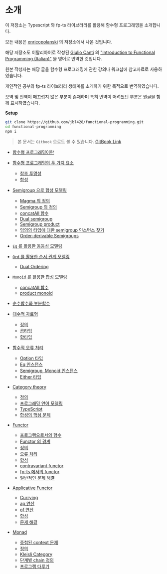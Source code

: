 # 소개

이 저장소는 Typescript 와 fp-ts 라이브러리를 활용해 함수형 프로그래밍을 소개합니다.

모든 내용은 [enricopolanski](https://github.com/enricopolanski/functional-programming) 의 저장소에서 나온 것입니다.

해당 저장소도 이탈리아어로 작성된 [Giulio Canti](https://gcanti.github.io/about.html) 의 ["Introduction to Functional Programming (Italian)"](https://github.com/gcanti/functional-programming) 을 영어로 번역한 것입니다.

원본 작성자는 해당 글을 함수형 프로그래밍에 관한 강의나 워크샵에 참고자료로 사용하였습니다.

개인적인 공부와 fp-ts 라이브러리 생태계를 소개하기 위한 목적으로 번역하였습니다.

오역 및 번역이 매끄럽지 않은 부분이 존재하며 특히 번역이 어려웠던 부분은 원글을 함께 표시하였습니다.

**Setup**

```sh
git clone https://github.com/jbl428/functional-programming.git
cd functional-programming
npm i
```

> 본 문서는 `Gitbook` 으로도 볼 수 있습니다.
> [GitBook Link](https://jbl428.gitbook.io/typescript-fp-ts)

* [함수형 프로그래밍이란](what-is-fp/README.md)

* [함수형 프로그래밍의 두 가지 요소](two-pillar-of-fp/README.md)
    * [참조 투명성](two-pillar-of-fp/referential-transparency.md)
    * [합성](two-pillar-of-fp/composition.md)

* [Semigroup 으로 합성 모델링](semigroup-modeling/README.md)
    * [Magma 의 정의](semigroup-modeling/magma.md)
    * [Semigroup 의 정의](semigroup-modeling/semigroup.md)
    * [concatAll 함수](semigroup-modeling/concat-all.md)
    * [Dual semigroup](semigroup-modeling/dual-semigroup.md)
    * [Semigroup product](semigroup-modeling/semigroup-product.md)
    * [임의의 타입에 대한 semigroup 인스턴스 찾기](semigroup-modeling/find-semigroup.md)
    * [Order-derivable Semigroups](semigroup-modeling/order-derivable-semigroup.md)

* [`Eq` 를 활용한 동등성 모델링](eq-modeling/README.md)

* [`Ord` 를 활용한 순서 관계 모델링](ord-modeling/README.md)
    * [Dual Ordering](ord-modeling/dual-ordering.md)

* [`Monoid` 를 활용한 합성 모델링](monoid-modeling/README.md)
    * [concatAll 함수](monoid-modeling/concat-all.md)
    * [product monoid](monoid-modeling/product-monoid.md)

* [순수함수와 부분함수](pure-and-partial-functions/README.md)

* [대수적 자료형](algebraic-data-types/README.md)
    * [정의](algebraic-data-types/adt.md)
    * [곱타입](algebraic-data-types/product-types.md)
    * [합타입](algebraic-data-types/sum-types.md)

* [함수적 오류 처리](functional-error-handling/README.md)
    * [Option 타입](functional-error-handling/option.md)
    * [Eq 인스턴스](functional-error-handling/eq.md)
    * [Semigroup, Monoid 인스턴스](functional-error-handling/semigroup-monoid.md)
    * [Either 타입](functional-error-handling/either.md)

* [Category theory](category-theory/README.md)
    * [정의](category-theory/definition.md)
    * [프로그래밍 언어 모델링](category-theory/modeling-programming-languages.md)
    * [TypeScript](category-theory/typescript.md)
    * [합성의 핵심 문제](category-theory/composition-core-problem.md)

* [Functor](functor/README.md)
    * [프로그램으로서의 함수](functor/functions-as-programs.md)
    * [Functor 의 경계](functor/boundary-of-functor.md)
    * [정의](functor/definition.md)
    * [오류 처리](functor/error-handling.md)
    * [합성](functor/compose.md)
    * [contravariant functor](functor/contravariant-functor.md)
    * [fp-ts 에서의 functor](functor/functor-in-fp-ts.md)
    * [일반적인 문제 해결](functor/solve-general-problem.md)

* [Applicative Functor](applicative-functor/README.md)
    * [Currying](applicative-functor/Currying.md)
    * [ap 연산](applicative-functor/ap.md)
    * [of 연산](applicative-functor/of.md)
    * [합성](applicative-functor/compose.md)
    * [문제 해결](applicative-functor/solve-general-problem.md)

* [Monad](monad/README.md)
    * [중첩된 context 문제](monad/nested-context-problem.md)
    * [정의](monad/definition.md)
    * [Kleisli Category](monad/kleisli-category.md)
    * [단계별 chain 정의](monad/defining-chain.md)
    * [프로그램 다루기](monad/manipulating-program.md)
